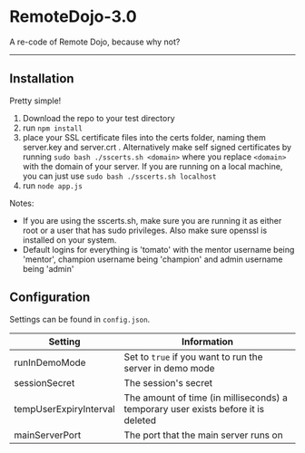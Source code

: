 # RemoteDojo-3.0 #
A re-code of Remote Dojo, because why not?


----------
## Installation ##
Pretty simple!

 1. Download the repo to your test directory
 2. run `npm install`
 3. place your SSL certificate files into the certs folder, naming them server.key and server.crt . Alternatively make self signed certificates by running `sudo bash ./sscerts.sh <domain>` where you replace `<domain>` with the domain of your server. If you are running on a local machine, you can just use `sudo bash ./sscerts.sh localhost`
 4. run `node app.js`

Notes:

 - If you are using the sscerts.sh, make sure you are running it as either root or a user that has sudo privileges. Also make sure openssl is installed on your system.
 - Default logins for everything is 'tomato' with the mentor username being 'mentor', champion username being 'champion' and admin username being 'admin'

## Configuration ##
Settings can be found in `config.json`.

| Setting               | Information                                                                      |
|-----------------------|----------------------------------------------------------------------------------|
| runInDemoMode         | Set to `true` if you want to run the server in demo mode                         |
| sessionSecret         | The session's secret                                                             |
| tempUserExpiryInterval| The amount of time (in milliseconds) a temporary user exists before it is deleted|
| mainServerPort        | The port that the main server runs on                                            |
